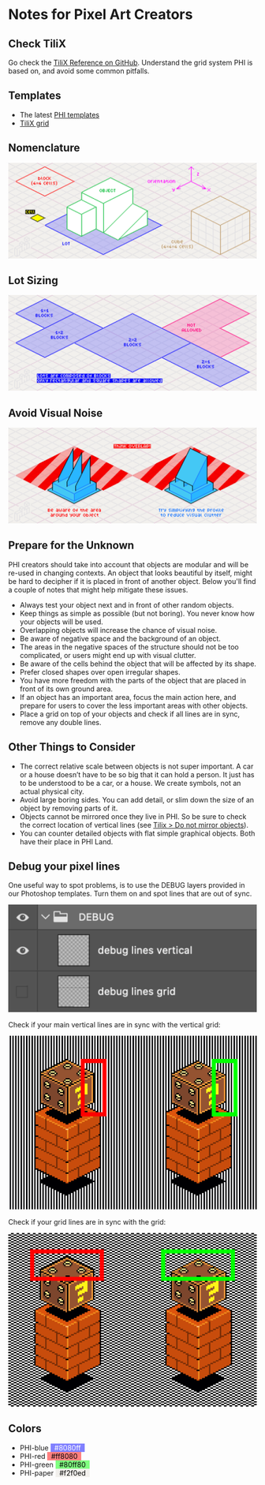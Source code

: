 # Notes for Pixel Art Creators

## Check TiliX
Go check the [TiliX Reference on GitHub](https://c6y.github.io/tilix-reference/). Understand the grid system PHI is based on, and avoid some common pitfalls.

## Templates
* The latest [PHI templates](templates)
* [TiliX grid](https://github.com/c6y/tilix-reference/tree/master/media/assets)

## Nomenclature
![nomenclature](media/pixel-art/phi-nomenclature.png "debug grid lines")

## Lot Sizing
![lot sizing](media/pixel-art/phi-lot-sizing.png "debug grid lines")

## Avoid Visual Noise
![Avoid Noise](media/pixel-art/phi-think-overlap.png "debug grid lines")

## Prepare for the Unknown

PHI creators should take into account that objects are modular and will be re-used in changing contexts. An object that looks beautiful by itself, might be hard to decipher if it is placed in front of another object. Below you'll find a couple of notes that might help mitigate these issues.

* Always test your object next and in front of other random objects.
* Keep things as simple as possible (but not boring). You never know how your objects will be used.
* Overlapping objects will increase the chance of visual noise.
* Be aware of negative space and the background of an object.
* The areas in the negative spaces of the structure should not be too complicated, or users might end up with visual clutter.
* Be aware of the cells behind the object that will be affected by its shape.
* Prefer closed shapes over open irregular shapes.
* You have more freedom with the parts of the object that are placed in front of its own ground area.
* If an object has an important area, focus the main action here, and prepare for users to cover the less important areas with other objects.
* Place a grid on top of your objects and check if all lines are in sync, remove any double lines.

## Other Things to Consider

* The correct relative scale between objects is not super important. A car or a house doesn’t have to be so big that it can hold a person. It just has to be understood to be a car, or a house. We create symbols, not an actual physical city.
* Avoid large boring sides. You can add detail, or slim down the size of an object by removing parts of it.
* Objects cannot be mirrored once they live in PHI. So be sure to check the correct location of vertical lines (see [Tilix > Do not mirror objects](https://c6y.github.io/tilix-reference/)).
* You can counter detailed objects with flat simple graphical objects. Both have their place in PHI Land.

## Debug your pixel lines

One useful way to spot problems, is to use the DEBUG layers provided in our Photoshop templates. Turn them on and spot lines that are out of sync. 

![photoshop ui layers debug](media/pixel-art/photoshop-ui-layers-debug.png "photoshop ui layers debug")

Check if your main vertical lines are in sync with the vertical grid:

![debug vertical lines](media/pixel-art/debug-vertical-lines.png "debug vertical lines")

Check if your grid lines are in sync with the grid:

![debug grid lines](media/pixel-art/debug-grid-lines.png "debug grid lines")


<!-- ![debug layers lines](media/pixel-art/debug-example.png "photoshop ui layers debug") -->

## Colors
* PHI-blue <span style="color:white;background-color:#8080ff">&nbsp; #8080ff &nbsp;</span>
* PHI-red <span style="color:black;background-color:#ff8080">&nbsp; #ff8080 &nbsp;</span>
* PHI-green <span style="color:black;background-color:#80ff80">&nbsp; #80ff80 &nbsp;</span>
* PHI-paper <span style="color:black;background-color:#f2f0ed">&nbsp; #f2f0ed &nbsp;</span>
